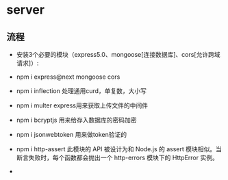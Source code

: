 # server
## 流程
- 安装3个必要的模块（express5.0、mongoose[连接数据库]、cors[允许跨域请求]）:
- npm i express@next mongoose cors
- npm i inflection 处理通用curd，单复数，大小写

- npm i multer express用来获取上传文件的中间件
- npm i bcryptjs 用来给存入数据库的密码加密
- npm i jsonwebtoken 用来做token验证的
- npm i http-assert 此模块的 API 被设计为和 Node.js 的 assert 模块相似。当断言失败时，每个函数都会抛出一个 http-errors 模块下的 HttpError 实例。
- 


